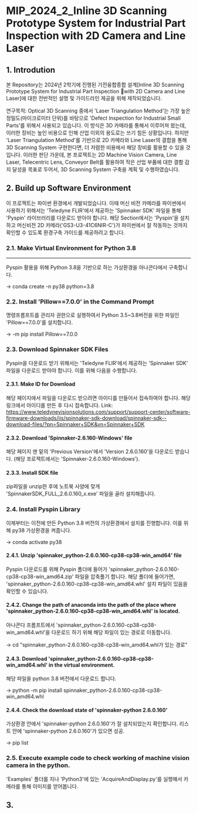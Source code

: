 # MIP_2024_2_Inline 3D Scanning Prototype System for Industrial Part Inspection with 2D Camera and Line Laser

## 1. Introdution
본 Repository는 2024년 2학기에 진행된 기전융합종합 설계[Inline 3D Scanning Prototype System for Industrial Part Inspection with 2D Camera and Line Laser]에 대한 전반적인 설명 및 가이드라인 제공을 위해 제작되었습니다.

연구목적: Optical 3D Scanning 중에서 'Laser Triangulation Method'는 가장 높은 정밀도(마이크로미터 단위)를 바탕으로 'Defect Inspection for Industrial Small Parts'를 위해서 사용되고 있습니다. 이 방식은 3D 카메라를 통해서 이루어져 왔는데, 이러한 장비는 높인 비용으로 인해 산업 이외의 용도로는 쓰기 힘든 상황입니다. 하지만 'Laser Triangulation Method'를 기반으로 2D 카메라와 Line Laser의 결합을 통해 3D Scanning System 구현한다면, 더 저렴한 비용에서 해당 장비를 활용할 수 있을 것입니다. 이러한 판단 가운데, 본 프로젝트는 2D Machine Vision Camera, Line Laser, Telecentric Lens, Conveyor Belt를 활용하여 작은 산업 부품에 대한 결함 감지 달성을 목표로 두어서, 3D Scanning System 구축을 계획 및 수행하였습니다.


## 2. Build up Software Environment
이 프로젝트는 파이썬 환경에서 개발되었습니다. 이때 머신 비전 카메라를 파이썬에서 사용하기 위해서는 'Teledyne FLIR'에서 제공하는 'Spinnaker SDK' 파일을 통해 'Pyspin' 라이브러리를 다운로드 받아야 합니다. 해당 Section에서는 'Pyspin'을 설치하고 머신비전 2D 카메라('GS3-U3-41C6NIR-C')가 파이썬에서 잘 작동하는 것까지 확인할 수 있도록 환경구축 가이드를 제공하려고 합니다.

### 2.1. Make Virtual Environment for Python 3.8
<hr style="border: none; border-top: 0.5px solid #ccc;" />
Pyspin 활용을 위해 Python 3.8을 기반으로 하는 가상환경을 아나콘다에서 구축합니다.

-> conda create -n py38 python=3.8

### 2.2. Install 'Pillow==7.0.0' in the Command Prompt
명령프롬프트를 관리자 권한으로 실행하여서 Python 3.5~3.8버전을 위한 파일인 'Pillow==7.0.0'를 설치합니다.

-> -m pip install Pillow==7.0.0

### 2.3. Download Spinnaker SDK Files
Pyspin을 다운로드 받기 위해서는 'Teledyne FLIR'에서 제공하는 'Spinnaker SDK' 파일을 다운로드 받아야 합니다. 이를 위해 다음을 수행합니다.

#### 2.3.1. Make ID for Download
해당 페이지에서 파일을 다운로드 받으려면 아이디를 만들어서 접속하여야 합니다. 해당 링크에서 아이디를 만든 후 다시 접속합니다. 
Link: https://www.teledynevisionsolutions.com/support/support-center/software-firmware-downloads/iis/spinnaker-sdk-download/spinnaker-sdk--download-files/?pn=Spinnaker+SDK&vn=Spinnaker+SDK

#### 2.3.2. Download 'Spinnaker-2.6.160-Windows' file
해당 페이지 맨 밑의 'Previous Version'에서 'Version 2.6.0.160'을 다운로드 받습니다. (해당 프로젝트에서는 'Spinnaker-2.6.0.160-Windows').

#### 2.3.3. Install SDK file
zip파일을 unzip한 후에 노트북 사양에 맞게 'SpinnakerSDK_FULL_2.6.0.160_x.exe' 파일을 골라 설치해줍니다.

### 2.4. Install Pyspin Library
이제부터는 이전에 만든 Python 3.8 버전의 가상환경에서 설치를 진행합니다. 이를 위해 py38 가상환경을 켜줍니다.

-> conda activate py38

#### 2.4.1. Unzip 'spinnaker_python-2.6.0.160-cp38-cp38-win_amd64' file
Pyspin 다운로드를 위해 Pyspin 폴더에 들어가 'spinnaker_python-2.6.0.160-cp38-cp38-win_amd64.zip' 파일을 압축풀기 합니다. 해당 폴더에 들어가면, 'spinnaker_python-2.6.0.160-cp38-cp38-win_amd64.whl' 설치 파일이 있음을 확인할 수 있습니다.

#### 2.4.2. Change the path of anaconda into the path of the place where 'spinnaker_python-2.6.0.160-cp38-cp38-win_amd64.whl' is located.
아나콘다 프롬프트에서 'spinnaker_python-2.6.0.160-cp38-cp38-win_amd64.whl'을 다운로드 하기 위해 해당 파일이 있는 경로로 이동합니다.

-> cd "spinnaker_python-2.6.0.160-cp38-cp38-win_amd64.whl가 있는 경로"

#### 2.4.3. Download 'spinnaker_python-2.6.0.160-cp38-cp38-win_amd64.whl' in the virtual environment.
해당 파일을 python 3.8 버전에서 다운로드 합니다.

-> python -m pip install spinnaker_python-2.6.0.160-cp38-cp38-win_amd64.whl

#### 2.4.4. Check the download state of 'spinnaker-python 2.6.0.160'
가상환경 안에서 'spinnaker-python 2.6.0.160'가 잘 설치되었는지 확인합니다. 리스트 안에 'spinnaker-python 2.6.0.160'가 있으면 성공.

-> pip list

### 2.5. Execute example code to check working of machine vision camera in the python.
'Examples' 폴더를 지나 'Python3'에 있는 'AcquireAndDisplay.py'를 실행해서 카메라를 통해 이미지를 얻어봅니다.


## 3. 


